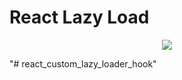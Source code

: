 # React Lazy Load

<p align="center"> 
    <img src="http://img.youtube.com/vi/9YhlGTC87tw/0.jpg"></img>
  </a>
</p>
"# react_custom_lazy_loader_hook"
